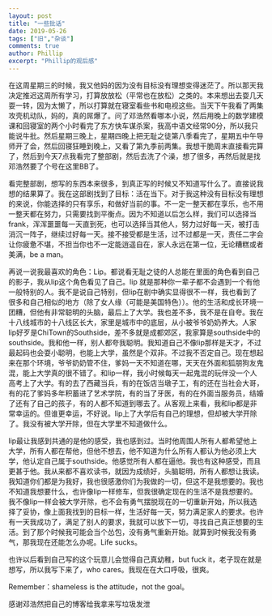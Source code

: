 ```yaml
---
layout: post
title: "一些批话"
date: 2019-05-26
tags: ["旧","杂谈"]
comments: true
author: Phillip
excerpt: "Phillip的观后感"
---
```


在这周星期三的时候，我又他妈的因为没有目标没有理想变得迷茫了。所以那天我决定推迟这周所有学习，打算放放松（平常也在放松）之类的。本来想出去耍几天耍一转，因为太懒了，所以打算就在寝室看些书和电视这些。当天下午我看了两集攻壳机动队，妈的，真的屌爆了。问了邓浩然看哪本小说，然后用晚上的数学建模课和回寝室的两个小时看完了东方快车谋杀案，我高中语文经常90分，所以我只能说牛批。然后星期三晚上，星期四晚上把无耻之徒第八季看完了，星期五中午导师开了会，然后回寝狂睡到晚上，又看了第九季前两集。我想干脆周末直接看完算了，然后到今天7点我看完了整部剧，然后去洗了个澡，想了很多，再然后就是找邓浩然要了个号在这里BB了。

看完整部剧，想写的东西本来很多，到真正写的时候又不知道写什么了。直接说我想的结果算了。我在这部剧找到了目标：活在当下。对于我这种没有目标没有理想的来说，你能选择的只有享乐，和做好当前的事。不一定一整天都在享乐，也不用一整天都在努力，只需要找到平衡点。因为不知道以后怎么样，我们可以选择当frank，浑浑噩噩每一天直到死，也可以选择当其他人，努力过好每一天，被打击消沉一阵子，继续过好每一天。接不接受都是生活，过不过都是一天，责任二字会让你疲惫不堪，不担当你也不一定能逍遥自在，家人永远在第一位，无论糟糕或者美满，be a man。

再说一说我最喜欢的角色：Lip。都说看无耻之徒的人总能在里面的角色看到自己的影子，我从lip这个角色看见了自己。lip 就是那种你一辈子都不会遇到一个有他一般特别的人。我不是说自己特别，但lip在剧中确实显得很不一样，我也看到了很多和自己相似的地方（除了女人缘（可能是美国特色））。他的生活和成长环境一团糟，但他有非常聪明的头脑，最后上了大学。我也差不多，我不是在自夸。我在十八线城市的十八线区长大，家里是城市中的底层，从小被爷爷奶奶养大。人家lip好歹是ChiTown的Southside，差不多就是成都郊区，我家算是southside中的southside。我和他一样，别人都夸我聪明。我知道自己不像lip那样是天才，不过最起码也会耍小聪明，也能上大学，虽然是个双非。不过我不否定自己。现在想起来在那个环境，爷爷奶奶管不住，爹妈一天不知道在哪，天天在外面和狐朋狗友鬼混，能上大学真的很不错了。和lip一样，我小时候每天一起鬼混的玩伴没一个人高考上了大学。有的去了西藏当兵，有的在饭店当墩子工，有的还在当社会大哥，有的花了爹妈多年积蓄进了艺术学院，有的当了牙医，有的在外面当服务员，结婚了还有了自己的孩子，有的人都不知道到哪去了。从客观上来看，我和lip都是非常幸运的。但谁更幸运，不好说。lip上了大学后有自己的理想，但却被大学开除了。我没有被大学开除，但在大学里不知道做什么。

lip最让我感到共通的是他的感受，我也感到过。当时他周围人所有人都希望他上大学，所有人都在帮他，但他不想去，他不知道为什么所有人都认为他必须上大学，他认定自己属于southside。他感觉所有人都在逼他。我也有这种感受，而且更甚于他。我从来都不喜欢读书，就因为成绩好，头脑聪明，所有人都想让我读。我知道你们都是为我好，我也很感激你们为我做的一切，但这不是我想要的。我也不知道我想要什么，也许像lip一样修车，但我很确定现在的生活不是我想要的。我不像lip一样会被大学开除，也不会有勇气摆脱现在的一切重新开始，所以我选择了妥协，像上面我找到的目标一样，生活好每一天，努力满足家人的要求。也许有一天我成功了，满足了别人的要求，我就可以放下一切，寻找自己真正想要的生活。到了那个时候我可能会当个怂包，没有勇气重新开始。就算到时候我没有勇气，那我现在还能怎么办呢。Life sucks。

也许以后看到自己写的这个玩意儿会觉得自己真幼稚，but fuck it，老子现在就是想写，所以我写下来了，who cares。我现在在大口呼吸，很爽。

Remember：shameless is the attitude，not the goal。

感谢邓浩然把自己的博客给我拿来写垃圾发泄